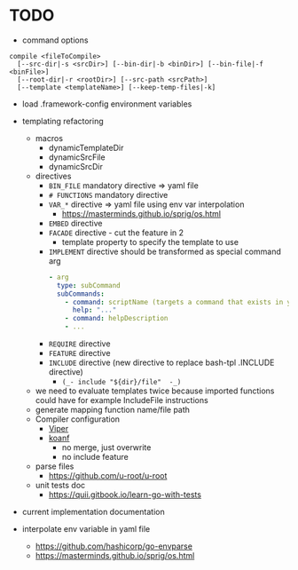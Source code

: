 # TODO

- command options

```
compile <fileToCompile>
  [--src-dir|-s <srcDir>] [--bin-dir|-b <binDir>] [--bin-file|-f <binFile>]
  [--root-dir|-r <rootDir>] [--src-path <srcPath>]
  [--template <templateName>] [--keep-temp-files|-k]
```

- load .framework-config environment variables

- templating refactoring

  - macros
    - dynamicTemplateDir
    - dynamicSrcFile
    - dynamicSrcDir
  - directives
    - `BIN_FILE` mandatory directive => yaml file
    - `# FUNCTIONS` mandatory directive
    - `VAR_*` directive => yaml file using env var interpolation
      - <https://masterminds.github.io/sprig/os.html>
    - `EMBED` directive
    - `FACADE` directive - cut the feature in 2
      - template property to specify the template to use
    - `IMPLEMENT` directive should be transformed as special command arg
      ```yaml
      - arg
        type: subCommand
        subCommands:
          - command: scriptName (targets a command that exists in yaml file)
            help: "..."
          - command: helpDescription
          - ...
      ```
    - `REQUIRE` directive
    - `FEATURE` directive
    - `INCLUDE` directive (new directive to replace bash-tpl .INCLUDE directive)
      - `(_- include "${dir}/file"  -_)`
  - we need to evaluate templates twice because imported functions could have
    for example IncludeFile instructions
  - generate mapping function name/file path
  - Compiler configuration
    - [Viper](https://github.com/spf13/viper)
    - [koanf](https://github.com/knadh/koanf)
      - no merge, just overwrite
      - no include feature
  - parse files
    - https://github.com/u-root/u-root
  - unit tests doc
    - https://quii.gitbook.io/learn-go-with-tests

- current implementation documentation

- interpolate env variable in yaml file

  - https://github.com/hashicorp/go-envparse
  - https://masterminds.github.io/sprig/os.html
